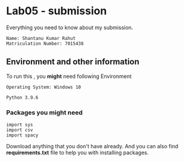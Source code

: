 
# Lab05 - submission

Everything you need to know about my submission.
```
Name: Shantanu Kumar Rahut
Matriculation Number: 7015438

```

## Environment and other information

To run this , you **might** need following Environment

`Operating System: Windows 10`

`Python 3.9.6`

### Packages you might need
```
import sys
import csv
import spacy
```
Download anything that you don't have already. And you can also find
**requirements.txt** file to help you with installing packages.


